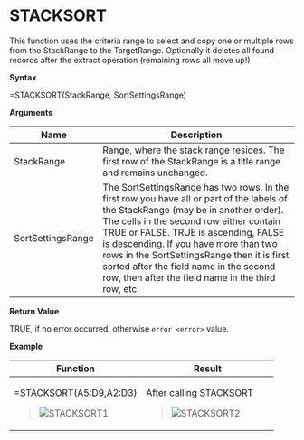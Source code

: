 # STACKSORT

This function uses the criteria range to select and copy one or multiple
rows from the StackRange to the TargetRange. Optionally it deletes all
found records after the extract operation (remaining rows all move up!)

**Syntax**

=STACKSORT(StackRange, SortSettingsRange)

**Arguments**

| Name              | Description                                                                                                                                                                                                                                                                                                                                                                                                     |
|-------------------|-----------------------------------------------------------------------------------------------------------------------------------------------------------------------------------------------------------------------------------------------------------------------------------------------------------------------------------------------------------------------------------------------------------------|
| StackRange        | Range, where the stack range resides. The first row of the StackRange is a title range and remains unchanged.                                                                                                                                                                                                                                                                                                   |
| SortSettingsRange | The SortSettingsRange has two rows. In the first row you have all or part of the labels of the StackRange (may be in another order). The cells in the second row either contain TRUE or FALSE. TRUE is ascending, FALSE is descending. If you have more than two rows in the SortSettingsRange then it is first sorted after the field name in the second row, then after the field name in the third row, etc. |

**Return Value**

TRUE, if no error occurred, otherwise `error <error>` value.

**Example**

<table>
<colgroup>
<col style="width: 50%" />
<col style="width: 50%" />
</colgroup>
<thead>
<tr class="header">
<th>Function</th>
<th>Result</th>
</tr>
</thead>
<tbody>
<tr class="odd">
<td><p>=STACKSORT(<span class="blue">A5:D9</span>,<span class="red">A2:D3</span>)</p>
<blockquote>
<p><img src="/images/STACKSORT1.PNG" alt="STACKSORT1" /></p>
</blockquote></td>
<td><p>After calling STACKSORT</p>
<blockquote>
<p><img src="/images/STACKSORT2.PNG" alt="STACKSORT2" /></p>
</blockquote></td>
</tr>
</tbody>
</table>
